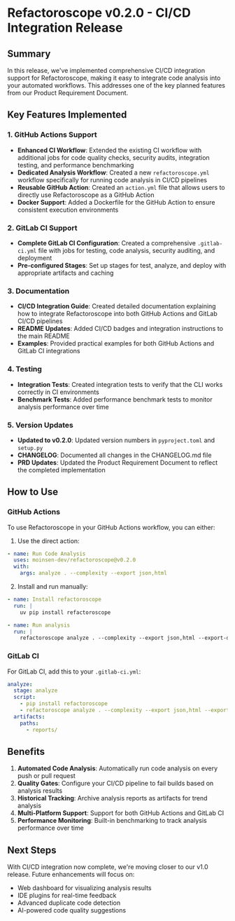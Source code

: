 # Refactoroscope v0.2.0 - CI/CD Integration Release

## Summary

In this release, we've implemented comprehensive CI/CD integration support for Refactoroscope, making it easy to integrate code analysis into your automated workflows. This addresses one of the key planned features from our Product Requirement Document.

## Key Features Implemented

### 1. GitHub Actions Support
- **Enhanced CI Workflow**: Extended the existing CI workflow with additional jobs for code quality checks, security audits, integration testing, and performance benchmarking
- **Dedicated Analysis Workflow**: Created a new `refactoroscope.yml` workflow specifically for running code analysis in CI/CD pipelines
- **Reusable GitHub Action**: Created an `action.yml` file that allows users to directly use Refactoroscope as a GitHub Action
- **Docker Support**: Added a Dockerfile for the GitHub Action to ensure consistent execution environments

### 2. GitLab CI Support
- **Complete GitLab CI Configuration**: Created a comprehensive `.gitlab-ci.yml` file with jobs for testing, code analysis, security auditing, and deployment
- **Pre-configured Stages**: Set up stages for test, analyze, and deploy with appropriate artifacts and caching

### 3. Documentation
- **CI/CD Integration Guide**: Created detailed documentation explaining how to integrate Refactoroscope into both GitHub Actions and GitLab CI/CD pipelines
- **README Updates**: Added CI/CD badges and integration instructions to the main README
- **Examples**: Provided practical examples for both GitHub Actions and GitLab CI integrations

### 4. Testing
- **Integration Tests**: Created integration tests to verify that the CLI works correctly in CI environments
- **Benchmark Tests**: Added performance benchmark tests to monitor analysis performance over time

### 5. Version Updates
- **Updated to v0.2.0**: Updated version numbers in `pyproject.toml` and `setup.py`
- **CHANGELOG**: Documented all changes in the CHANGELOG.md file
- **PRD Updates**: Updated the Product Requirement Document to reflect the completed implementation

## How to Use

### GitHub Actions

To use Refactoroscope in your GitHub Actions workflow, you can either:

1. Use the direct action:
```yaml
- name: Run Code Analysis
  uses: moinsen-dev/refactoroscope@v0.2.0
  with:
    args: analyze . --complexity --export json,html
```

2. Install and run manually:
```yaml
- name: Install refactoroscope
  run: |
    uv pip install refactoroscope

- name: Run analysis
  run: |
    refactoroscope analyze . --complexity --export json,html --export-dir ./reports
```

### GitLab CI

For GitLab CI, add this to your `.gitlab-ci.yml`:

```yaml
analyze:
  stage: analyze
  script:
    - pip install refactoroscope
    - refactoroscope analyze . --complexity --export json,html --export-dir ./reports
  artifacts:
    paths:
      - reports/
```

## Benefits

1. **Automated Code Analysis**: Automatically run code analysis on every push or pull request
2. **Quality Gates**: Configure your CI/CD pipeline to fail builds based on analysis results
3. **Historical Tracking**: Archive analysis reports as artifacts for trend analysis
4. **Multi-Platform Support**: Support for both GitHub Actions and GitLab CI
5. **Performance Monitoring**: Built-in benchmarking to track analysis performance over time

## Next Steps

With CI/CD integration now complete, we're moving closer to our v1.0 release. Future enhancements will focus on:
- Web dashboard for visualizing analysis results
- IDE plugins for real-time feedback
- Advanced duplicate code detection
- AI-powered code quality suggestions